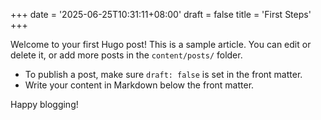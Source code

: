 +++
date = '2025-06-25T10:31:11+08:00'
draft = false
title = 'First Steps'
+++

Welcome to your first Hugo post! This is a sample article. You can edit or delete it, or add more posts in the `content/posts/` folder.

- To publish a post, make sure `draft: false` is set in the front matter.
- Write your content in Markdown below the front matter.

Happy blogging!
